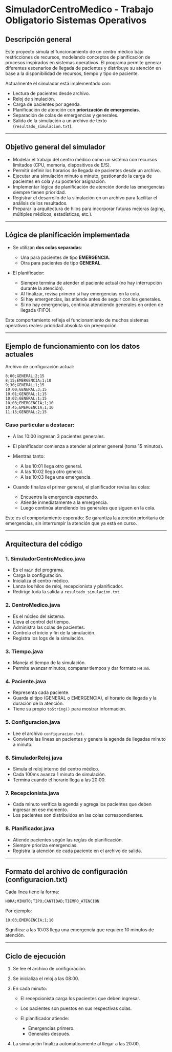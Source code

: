 # SimuladorCentroMedico - Trabajo Obligatorio Sistemas Operativos

## Descripción general

Este proyecto simula el funcionamiento de un centro médico bajo restricciones de recursos, modelando conceptos de planificación de procesos inspirados en sistemas operativos. El programa permite generar diferentes escenarios de llegada de pacientes y distribuye su atención en base a la disponibilidad de recursos, tiempo y tipo de paciente.

Actualmente el simulador está implementado con:

* Lectura de pacientes desde archivo.
* Reloj de simulación.
* Carga de pacientes por agenda.
* Planificación de atención con **priorización de emergencias**.
* Separación de colas de emergencias y generales.
* Salida de la simulación a un archivo de texto (`resultado_simulacion.txt`).

---

## Objetivo general del simulador

* Modelar el trabajo del centro médico como un sistema con recursos limitados (CPU, memoria, dispositivos de E/S).
* Permitir definir los horarios de llegada de pacientes desde un archivo.
* Ejecutar una simulación minuto a minuto, gestionando la carga de pacientes en cola y su posterior asignación.
* Implementar lógica de planificación de atención donde las emergencias siempre tienen prioridad.
* Registrar el desarrollo de la simulación en un archivo para facilitar el análisis de los resultados.
* Preparar la arquitectura de hilos para incorporar futuras mejoras (aging, múltiples médicos, estadísticas, etc.).

---

## Lógica de planificación implementada

* Se utilizan **dos colas separadas**:

  * Una para pacientes de tipo **EMERGENCIA**.
  * Otra para pacientes de tipo **GENERAL**.
* El planificador:

  * Siempre termina de atender el paciente actual (no hay interrupción durante la atención).
  * Al finalizar, revisa primero si hay emergencias en la cola.
  * Si hay emergencias, las atiende antes de seguir con los generales.
  * Si no hay emergencias, continúa atendiendo generales en orden de llegada (FIFO).

Este comportamiento refleja el funcionamiento de muchos sistemas operativos reales: prioridad absoluta sin preempción.

---

## Ejemplo de funcionamiento con los datos actuales

Archivo de configuración actual:

```
8;00;GENERAL;2;15
8;15;EMERGENCIA;1;10
9;30;GENERAL;1;15
10;00;GENERAL;3;15
10;01;GENERAL;1;15
10;02;GENERAL;1;15
10;03;EMERGENCIA;1;10
10;45;EMERGENCIA;1;10
11;15;GENERAL;2;15
```

### Caso particular a destacar:

* A las 10:00 ingresan 3 pacientes generales.
* El planificador comienza a atender al primer general (toma 15 minutos).
* Mientras tanto:

  * A las 10:01 llega otro general.
  * A las 10:02 llega otro general.
  * A las 10:03 llega una emergencia.
* Cuando finaliza el primer general, el planificador revisa las colas:

  * Encuentra la emergencia esperando.
  * Atiende inmediatamente a la emergencia.
  * Luego continúa atendiendo los generales que siguen en la cola.

Este es el comportamiento esperado:
Se garantiza la atención prioritaria de emergencias, sin interrumpir la atención que ya está en curso.

---

## Arquitectura del código

### 1. SimuladorCentroMedico.java

* Es el `main` del programa.
* Carga la configuración.
* Inicializa el centro médico.
* Lanza los hilos de reloj, recepcionista y planificador.
* Redirige toda la salida a `resultado_simulacion.txt`.

### 2. CentroMedico.java

* Es el núcleo del sistema.
* Lleva el control del tiempo.
* Administra las colas de pacientes.
* Controla el inicio y fin de la simulación.
* Registra los logs de la simulación.

### 3. Tiempo.java

* Maneja el tiempo de la simulación.
* Permite avanzar minutos, comparar tiempos y dar formato `HH:mm`.

### 4. Paciente.java

* Representa cada paciente.
* Guarda el tipo (GENERAL o EMERGENCIA), el horario de llegada y la duración de la atención.
* Tiene su propio `toString()` para mostrar información.

### 5. Configuracion.java

* Lee el archivo `configuracion.txt`.
* Convierte las líneas en pacientes y genera la agenda de llegadas minuto a minuto.

### 6. SimuladorReloj.java

* Simula el reloj interno del centro médico.
* Cada 100ms avanza 1 minuto de simulación.
* Termina cuando el horario llega a las 20:00.

### 7. Recepcionista.java

* Cada minuto verifica la agenda y agrega los pacientes que deben ingresar en ese momento.
* Los pacientes son distribuidos en las colas correspondientes.

### 8. Planificador.java

* Atiende pacientes según las reglas de planificación.
* Siempre prioriza emergencias.
* Registra la atención de cada paciente en el archivo de salida.

---

## Formato del archivo de configuración (configuracion.txt)

Cada línea tiene la forma:

```
HORA;MINUTO;TIPO;CANTIDAD;TIEMPO_ATENCION
```

Por ejemplo:

```
10;03;EMERGENCIA;1;10
```

Significa: a las 10:03 llega una emergencia que requiere 10 minutos de atención.

---

## Ciclo de ejecución

1. Se lee el archivo de configuración.
2. Se inicializa el reloj a las 08:00.
3. En cada minuto:

   * El recepcionista carga los pacientes que deben ingresar.
   * Los pacientes son puestos en sus respectivas colas.
   * El planificador atiende:

     * Emergencias primero.
     * Generales después.
4. La simulación finaliza automáticamente al llegar a las 20:00.